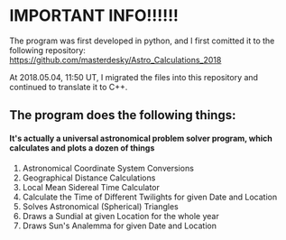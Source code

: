 # IMPORTANT INFO!!!!!!

The program was first developed in python, and I first comitted it to the following repository:
https://github.com/masterdesky/Astro_Calculations_2018

At 2018.05.04, 11:50 UT, I migrated the files into this repository and continued to translate it to C++.

## The program does the following things:
#### It's actually a universal astronomical problem solver program, which calculates and plots a dozen of things
1. Astronomical Coordinate System Conversions
2. Geographical Distance Calculations
3. Local Mean Sidereal Time Calculator
4. Calculate the Time of Different Twilights for given Date and Location
5. Solves Astronomical (Spherical) Triangles
6. Draws a Sundial at given Location for the whole year
7. Draws Sun's Analemma for given Date and Location
